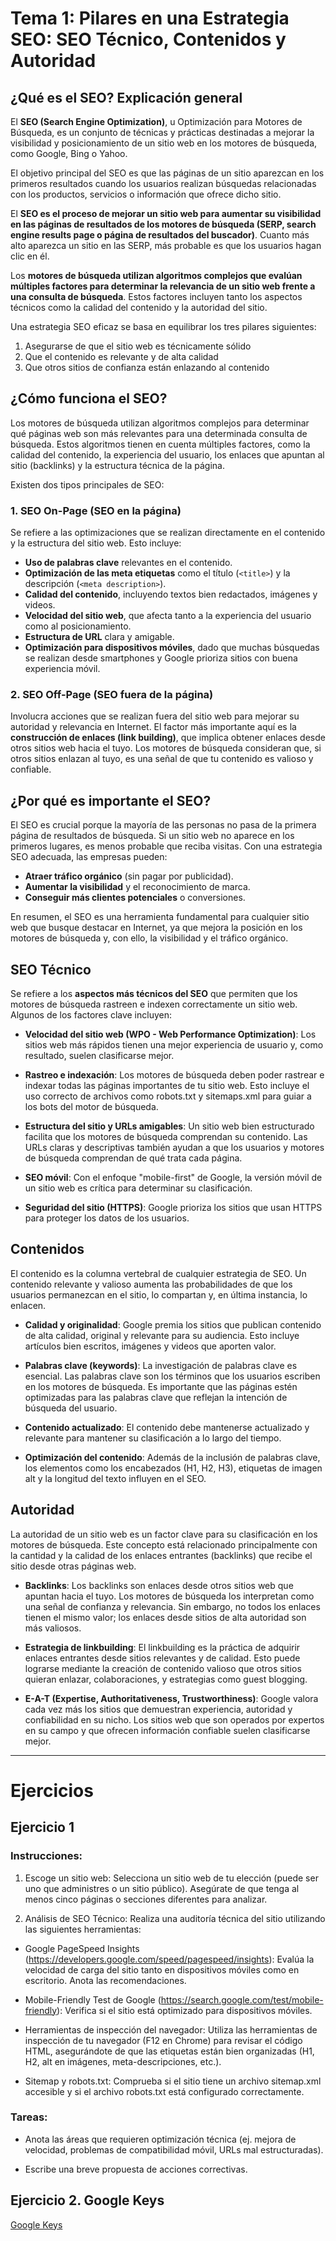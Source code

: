 # Tema 1: Pilares en una Estrategia SEO: SEO Técnico, Contenidos y Autoridad

## ¿Qué es el SEO? Explicación general 

El **SEO (Search Engine Optimization)**, u Optimización para Motores de Búsqueda, es un conjunto de técnicas y prácticas destinadas a mejorar la visibilidad y posicionamiento de un sitio web en los motores de búsqueda, como Google, Bing o Yahoo. 

El objetivo principal del SEO es que las páginas de un sitio aparezcan en los primeros resultados cuando los usuarios realizan búsquedas relacionadas con los productos, servicios o información que ofrece dicho sitio.

El **SEO es el proceso de mejorar un sitio web para aumentar su visibilidad en las páginas de resultados de los motores de búsqueda (SERP, search engine results page o página de resultados del buscador)**. Cuanto más alto aparezca un sitio en las SERP, más probable es que los usuarios hagan clic en él. 

Los **motores de búsqueda utilizan algoritmos complejos que evalúan múltiples factores para determinar la relevancia de un sitio web frente a una consulta de búsqueda**. Estos factores incluyen tanto los aspectos técnicos como la calidad del contenido y la autoridad del sitio.

Una estrategia SEO eficaz se basa en equilibrar los tres pilares siguientes:

1) Asegurarse de que el sitio web es técnicamente sólido
2) Que el contenido es relevante y de alta calidad 
3) Que otros sitios de confianza están enlazando al contenido

## ¿Cómo funciona el SEO?

Los motores de búsqueda utilizan algoritmos complejos para determinar qué páginas web son más relevantes para una determinada consulta de búsqueda. Estos algoritmos tienen en cuenta múltiples factores, como la calidad del contenido, la experiencia del usuario, los enlaces que apuntan al sitio (backlinks) y la estructura técnica de la página.

Existen dos tipos principales de SEO:

### 1. SEO On-Page (SEO en la página)

Se refiere a las optimizaciones que se realizan directamente en el contenido y la estructura del sitio web. Esto incluye:

- **Uso de palabras clave** relevantes en el contenido.
- **Optimización de las meta etiquetas** como el título (`<title>`) y la descripción (`<meta description>`).
- **Calidad del contenido**, incluyendo textos bien redactados, imágenes y videos.
- **Velocidad del sitio web**, que afecta tanto a la experiencia del usuario como al posicionamiento.
- **Estructura de URL** clara y amigable.
- **Optimización para dispositivos móviles**, dado que muchas búsquedas se realizan desde smartphones y Google prioriza sitios con buena experiencia móvil.

### 2. SEO Off-Page (SEO fuera de la página)

Involucra acciones que se realizan fuera del sitio web para mejorar su autoridad y relevancia en Internet. El factor más importante aquí es la **construcción de enlaces (link building)**, que implica obtener enlaces desde otros sitios web hacia el tuyo. Los motores de búsqueda consideran que, si otros sitios enlazan al tuyo, es una señal de que tu contenido es valioso y confiable.

## ¿Por qué es importante el SEO?

El SEO es crucial porque la mayoría de las personas no pasa de la primera página de resultados de búsqueda. Si un sitio web no aparece en los primeros lugares, es menos probable que reciba visitas. Con una estrategia SEO adecuada, las empresas pueden:

- **Atraer tráfico orgánico** (sin pagar por publicidad).
- **Aumentar la visibilidad** y el reconocimiento de marca.
- **Conseguir más clientes potenciales** o conversiones.

En resumen, el SEO es una herramienta fundamental para cualquier sitio web que busque destacar en Internet, ya que mejora la posición en los motores de búsqueda y, con ello, la visibilidad y el tráfico orgánico.

## SEO Técnico

Se refiere a los **aspectos más técnicos del SEO** que permiten que los motores de búsqueda rastreen e indexen correctamente un sitio web. Algunos de los factores clave incluyen:

- **Velocidad del sitio web (WPO - Web Performance Optimization)**: Los sitios web más rápidos tienen una mejor experiencia de usuario y, como resultado, suelen clasificarse mejor.

- **Rastreo e indexación**: Los motores de búsqueda deben poder rastrear e indexar todas las páginas importantes de tu sitio web. Esto incluye el uso correcto de archivos como robots.txt y sitemaps.xml para guiar a los bots del motor de búsqueda.

- **Estructura del sitio y URLs amigables**: Un sitio web bien estructurado facilita que los motores de búsqueda comprendan su contenido. Las URLs claras y descriptivas también ayudan a que los usuarios y motores de búsqueda comprendan de qué trata cada página.

- **SEO móvil**: Con el enfoque "mobile-first" de Google, la versión móvil de un sitio web es crítica para determinar su clasificación.

- **Seguridad del sitio (HTTPS)**: Google prioriza los sitios que usan HTTPS para proteger los datos de los usuarios.

## Contenidos

El contenido es la columna vertebral de cualquier estrategia de SEO. Un contenido relevante y valioso aumenta las probabilidades de que los usuarios permanezcan en el sitio, lo compartan y, en última instancia, lo enlacen.

- **Calidad y originalidad**: Google premia los sitios que publican contenido de alta calidad, original y relevante para su audiencia. Esto incluye artículos bien escritos, imágenes y videos que aporten valor.

- **Palabras clave (keywords)**: La investigación de palabras clave es esencial. Las palabras clave son los términos que los usuarios escriben en los motores de búsqueda. Es importante que las páginas estén optimizadas para las palabras clave que reflejan la intención de búsqueda del usuario.

- **Contenido actualizado**: El contenido debe mantenerse actualizado y relevante para mantener su clasificación a lo largo del tiempo.

- **Optimización del contenido**: Además de la inclusión de palabras clave, los elementos como los encabezados (H1, H2, H3), etiquetas de imagen alt y la longitud del texto influyen en el SEO.

## Autoridad

La autoridad de un sitio web es un factor clave para su clasificación en los motores de búsqueda. Este concepto está relacionado principalmente con la cantidad y la calidad de los enlaces entrantes (backlinks) que recibe el sitio desde otras páginas web.

- **Backlinks**: Los backlinks son enlaces desde otros sitios web que apuntan hacia el tuyo. Los motores de búsqueda los interpretan como una señal de confianza y relevancia. Sin embargo, no todos los enlaces tienen el mismo valor; los enlaces desde sitios de alta autoridad son más valiosos.

- **Estrategia de linkbuilding**: El linkbuilding es la práctica de adquirir enlaces entrantes desde sitios relevantes y de calidad. Esto puede lograrse mediante la creación de contenido valioso que otros sitios quieran enlazar, colaboraciones, y estrategias como guest blogging.

- **E-A-T (Expertise, Authoritativeness, Trustworthiness)**: Google valora cada vez más los sitios que demuestran experiencia, autoridad y confiabilidad en su nicho. Los sitios web que son operados por expertos en su campo y que ofrecen información confiable suelen clasificarse mejor.

---

# Ejercicios

## Ejercicio 1

### Instrucciones:

1. Escoge un sitio web: Selecciona un sitio web de tu elección (puede ser uno que administres o un sitio público). Asegúrate de que tenga al menos cinco páginas o secciones diferentes para analizar.

3. Análisis de SEO Técnico: Realiza una auditoría técnica del sitio utilizando las siguientes herramientas:

- Google PageSpeed Insights (https://developers.google.com/speed/pagespeed/insights): Evalúa la velocidad de carga del sitio tanto en dispositivos móviles como en escritorio. Anota las recomendaciones.

- Mobile-Friendly Test de Google (https://search.google.com/test/mobile-friendly): Verifica si el sitio está optimizado para dispositivos móviles.

- Herramientas de inspección del navegador: Utiliza las herramientas de inspección de tu navegador (F12 en Chrome) para revisar el código HTML, asegurándote de que las etiquetas están bien organizadas (H1, H2, alt en imágenes, meta-descripciones, etc.).

- Sitemap y robots.txt: Comprueba si el sitio tiene un archivo sitemap.xml accesible y si el archivo robots.txt está configurado correctamente.

### Tareas:

- Anota las áreas que requieren optimización técnica (ej. mejora de velocidad, problemas de compatibilidad móvil, URLs mal estructuradas).

- Escribe una breve propuesta de acciones correctivas.

## Ejercicio 2. Google Keys

[Google Keys](https://www.brandwatch.com/es/blog/operadores-de-busqueda-en-google/)
